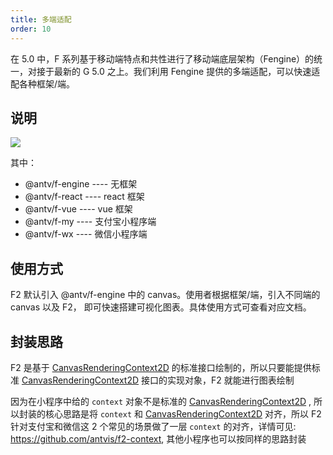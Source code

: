 ```yaml
---
title: 多端适配
order: 10
---
```


在 5.0 中，F 系列基于移动端特点和共性进行了移动端底层架构（Fengine）的统一，对接于最新的 G 5.0 之上。我们利用 Fengine 提供的多端适配，可以快速适配各种框架/端。

## 说明

![](https://mdn.alipayobjects.com/huamei_khb4xj/afts/img/A*eihISab7e24AAAAAAAAAAAAADq2NAQ/original)

其中：

- @antv/f-engine ---- 无框架
- @antv/f-react ---- react 框架
- @antv/f-vue ---- vue 框架
- @antv/f-my ---- 支付宝小程序端
- @antv/f-wx ---- 微信小程序端

## 使用方式

F2 默认引入 @antv/f-engine 中的 canvas。使用者根据框架/端，引入不同端的 canvas 以及 F2， 即可快速搭建可视化图表。具体使用方式可查看对应文档。

## 封装思路

F2 是基于 [CanvasRenderingContext2D](https://developer.mozilla.org/zh-CN/docs/Web/API/CanvasRenderingContext2D) 的标准接口绘制的，所以只要能提供标准 [CanvasRenderingContext2D](https://developer.mozilla.org/zh-CN/docs/Web/API/CanvasRenderingContext2D) 接口的实现对象，F2 就能进行图表绘制

因为在小程序中给的 `context` 对象不是标准的 [CanvasRenderingContext2D](https://developer.mozilla.org/zh-CN/docs/Web/API/CanvasRenderingContext2D) , 所以封装的核心思路是将 `context` 和 [CanvasRenderingContext2D](https://developer.mozilla.org/zh-CN/docs/Web/API/CanvasRenderingContext2D) 对齐，所以 F2 针对支付宝和微信这 2 个常见的场景做了一层 `context` 的对齐，详情可见: https://github.com/antvis/f2-context, 其他小程序也可以按同样的思路封装
